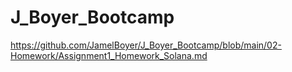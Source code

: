 # J_Boyer_Bootcamp
https://github.com/JamelBoyer/J_Boyer_Bootcamp/blob/main/02-Homework/Assignment1_Homework_Solana.md
